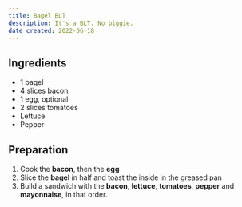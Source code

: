 ```yaml
---
title: Bagel BLT
description: It's a BLT. No biggie.
date_created: 2022-06-18
---
```


## Ingredients

- 1 bagel
- 4 slices bacon
- 1 egg, optional
- 2 slices tomatoes
- Lettuce
- Pepper

## Preparation

1. Cook the **bacon**, then the **egg**
2. Slice the **bagel** in half and toast the inside in the greased pan
3. Build a sandwich with the **bacon**, **lettuce**, **tomatoes**, **pepper** and **mayonnaise**, in that order.
